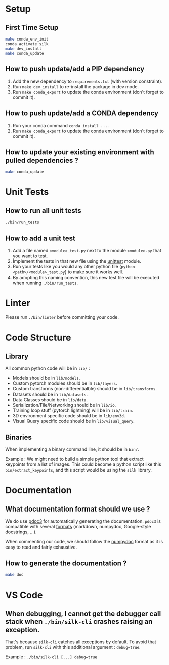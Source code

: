 # Setup

## First Time Setup

```bash
make conda_env_init
conda activate silk
make dev_install
make conda_update
```

## How to push update/add a PIP dependency

1. Add the new dependency to `requirements.txt` (with version constraint).
1. Run `make dev_install` to re-install the package in dev mode.
1. Run `make conda_export` to update the conda environment (don't forget to commit it).

## How to push update/add a CONDA dependency

1. Run your conda command `conda install ...`.
1. Run `make conda_export` to update the conda environment (don't forget to commit it).

## How to update your existing environment with pulled dependencies ?

```bash
make conda_update
```

# Unit Tests

## How to run all unit tests

```bash
./bin/run_tests
```

## How to add a unit test

1. Add a file named `<module>_test.py` next to the module `<module>.py` that you want to test.
1. Implement the tests in that new file using the [unittest](https://docs.python.org/3/library/unittest.html) module.
1. Run your tests like you would any other python file (`python <path>/<module>_test.py`) to make sure it works well.
1. By adopting this naming convention, this new test file will be executed when running `./bin/run_tests`.

# Linter

Please run `./bin/linter` before committing your code.

# Code Structure

## Library

All common python code will be in `lib/` :
* Models should be in `lib/models`.
* Custom pytorch modules should be in `lib/layers`.
* Custom transforms (non-differentialble) should be in `lib/transforms`.
* Datasets should be in `lib/datasets`.
* Data Classes should be in `lib/data`.
* Serialization/File/Networking should be in `lib/io`.
* Training loop stuff (pytorch lightning) will be in `lib/train`.
* 3D environment specific code should be in `lib/env3d`.
* Visual Query specific code should be in `lib/visual_query`.

## Binaries

When implementing a binary command line, it should be in `bin/`.

Example : We might need to build a simple python tool that extract keypoints from a list of images.
This could become a python script like this `bin/extract_keypoints`, and this script would be using the `silk` library.

# Documentation

## What documentation format should we use ?

We do use [pdoc3](https://pdoc3.github.io/pdoc/) for automatically generating the documentation. `pdoc3` is compatible with several [formats](https://pdoc3.github.io/pdoc/doc/pdoc/#supported-docstring-formats) (markdown, numpydoc, Google-style docstrings, ...).

When commenting our code, we should follow the [numpydoc](https://numpydoc.readthedocs.io/en/latest/format.html) format as it is easy to read and fairly exhaustive.

## How to generate the documentation ?

```bash
make doc
```

# VS Code

## When debugging, I cannot get the debugger call stack when `./bin/silk-cli` crashes raising an exception.

That's because `silk-cli` catches all exceptions by default. To avoid that problem, run `silk-cli` with this additional argument : `debug=true`.

Example : `./bin/silk-cli [...] debug=true`
